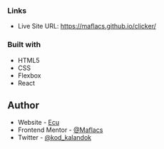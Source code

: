 ### Links

- Live Site URL: https://maflacs.github.io/clicker/


### Built with

- HTML5 
- CSS 
- Flexbox
- React


## Author

- Website - [Ecu](https://maflacs.github.io/portfolio/)
- Frontend Mentor - [@Maflacs](https://www.frontendmentor.io/profile/Maflacs)
- Twitter - [@kod_kalandok](https://x.com/kod_kalandok)